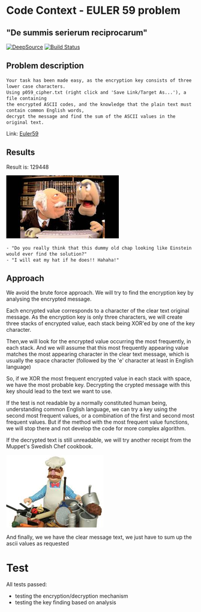 # Code Context - EULER 59 problem

## "De summis serierum reciprocarum"


[![DeepSource](https://static.deepsource.io/deepsource-badge-light-mini.svg)](https://deepsource.io/gh/xmayeur/euler59/?ref=repository-badge) [![Build Status](https://dev.azure.com/xmayeur/Euler59/_apis/build/status/xmayeur.euler59?branchName=master)](https://dev.azure.com/xmayeur/Euler59/_build/latest?definitionId=16&branchName=master)



## Problem description
    Your task has been made easy, as the encryption key consists of three lower case characters. 
    Using p059_cipher.txt (right click and 'Save Link/Target As...'), a file containing 
    the encrypted ASCII codes, and the knowledge that the plain text must contain common English words,
    decrypt the message and find the sum of the ASCII values in the original text.
Link: [Euler59](https://projecteuler.net/problem=59)

## Results
Result is: 129448

![](.images/waldorf_statler.jpg)

    - "Do you really think that this dummy old chap looking like Einstein would ever find the solution?"
    - "I will eat my hat if he does!! Hahaha!"

## Approach
We avoid the brute force approach.
We will try to find the encryption key by analysing the encrypted message.

Each encrypted value corresponds to a character of the clear text original message. 
As the encryption key is only three characters, we will create three stacks of encrypted value,
each stack being XOR'ed by one of the key character.

Then,we will look for the encrypted value occurring the most frequently, in each stack.
And we will assume that this most frequently appearing value matches the most appearing character in the clear text message, which is usually the space character (followed by the 'e' character at least in English language)

So, if we XOR the most frequent encrypted value in each stack with space, we have the most probable key.
Decrypting the crypted message with this key should lead to the text we want to use.

If the test is not readable by a normally constituted human being, understanding common English language, we can try a key using the second most frequent values, or a combination of the first and second most frequent values. But if the method with the most frequent value functions, we will stop there and not develop the code for more complex algorithm.

If the decrypted text is still unreadable, we will try another receipt from the Muppet's Swedish Chef cookbook.

![](.images/swedish_chef.jpg)

And finally, we we have the clear message text, we just have to sum up the ascii values as requested

# Test
All tests passed:
- testing the encryption/decryption mechanism
- testing the key finding based on analysis
 